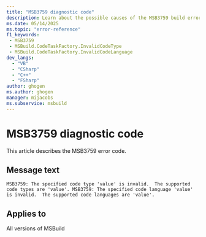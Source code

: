 ```yaml
---
title: "MSB3759 diagnostic code"
description: Learn about the possible causes of the MSB3759 build error, and get troubleshooting tips.
ms.date: 05/14/2025
ms.topic: "error-reference"
f1_keywords:
 - MSB3759
 - MSBuild.CodeTaskFactory.InvalidCodeType
 - MSBuild.CodeTaskFactory.InvalidCodeLanguage
dev_langs:
  - "VB"
  - "CSharp"
  - "C++"
  - "FSharp"
author: ghogen
ms.author: ghogen
manager: mijacobs
ms.subservice: msbuild
---
```


# MSB3759 diagnostic code

<!-- :::ErrorDefinitionDescription::: -->
<!-- :::editable-content name="introDescription"::: -->
This article describes the MSB3759 error code.
<!-- :::editable-content-end::: -->

## Message text

`MSB3759: The specified code type 'value' is invalid.  The supported code types are 'value'.
MSB3759: The specified code language 'value' is invalid.  The supported code languages are 'value'.`

<!-- :::editable-content name="postOutputDescription"::: -->
<!--
{StrBegin="MSB3759: "}

{StrBegin="MSB3759: "}
-->
<!-- :::editable-content-end::: -->
<!-- :::ErrorDefinitionDescription-end::: -->

## Applies to

All versions of MSBuild
